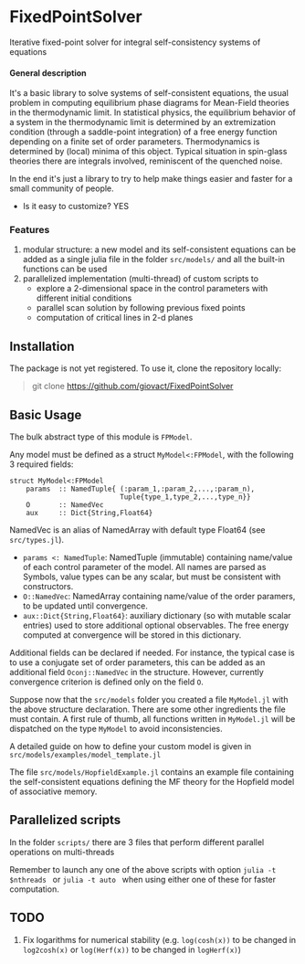 # FixedPointSolver

Iterative fixed-point solver for integral self-consistency systems of equations


#### General description
It's a basic library to solve systems of self-consistent equations, the usual problem in computing equilibrium phase diagrams for Mean-Field theories in the thermodynamic limit. In statistical physics, the equilibrium behavior of a system in the thermodynamic limit is determined by an extremization condition (through a saddle-point integration) of a free energy function depending on a finite set of order parameters. Thermodynamics is determined by (local) minima of this object. Typical situation in spin-glass theories there are integrals involved, reminiscent of the quenched noise. 

In the end it's just a library to try to help make things easier and faster for a small community of people. 

- Is it easy to customize? YES

### Features
1. modular structure: a new model and its self-consistent equations can be added as a single julia file in the folder `src/models/` and all the built-in functions can be used
2. parallelized implementation (multi-thread) of custom scripts to 
   - explore a 2-dimensional space in the control parameters with different initial conditions 
   - parallel scan solution by following previous fixed points
   - computation of critical lines in 2-d planes 

## Installation

The package is not yet registered. To use it, clone the repository locally:
> git clone https://github.com/giovact/FixedPointSolver


## Basic Usage
The bulk abstract type of this module is `FPModel`. 

Any model must be defined as a struct `MyModel<:FPModel`, with the following 3 required fields:
```
struct MyModel<:FPModel
    params  :: NamedTuple{ (:param_1,:param_2,...,:param_n),
                           Tuple{type_1,type_2,...,type_n}}
    O       :: NamedVec                                                                 
    aux     :: Dict{String,Float64}                        
```

NamedVec is an alias of NamedArray with default type Float64 (see `src/types.jl`).

* `params <: NamedTuple`: NamedTuple (immutable) containing name/value of each control parameter of the model. All names are parsed as Symbols, value types can be any scalar, but must be consistent with constructors. 
* `O::NamedVec`: NamedArray containing name/value of the order paramers, to be updated until convergence.  
* `aux::Dict{String,Float64}`: auxiliary dictionary (so with mutable scalar entries) used to store additional optional observables. The free energy computed at convergence will be stored in this dictionary.

Additional fields can be declared if needed. For instance, the typical case is to use a conjugate set of order parameters, this can be added as an additional field `Oconj::NamedVec` in the structure. However, currently convergence criterion is defined only on the field `O`.

Suppose now that the `src/models` folder you created a file `MyModel.jl` with the above structure declaration. There are some other ingredients the file must contain. A first rule of thumb, all functions written in `MyModel.jl` will be dispatched on the type `MyModel` to avoid inconsistencies. 

A detailed guide on how to define your custom model is given in `src/models/examples/model_template.jl`

The file `src/models/HopfieldExample.jl` contains an example file containing the self-consistent equations defining the MF theory for the Hopfield model of associative memory.


## Parallelized scripts
In the folder `scripts/` there are 3 files that perform different parallel operations on multi-threads

Remember to launch any one of the above scripts with option `julia -t $nthreads ` or `julia -t auto ` when using either one of these for faster computation.  

## TODO
1. Fix logarithms for numerical stability (e.g. `log(cosh(x))` to be changed in `log2cosh(x)` or `log(Herf(x))` to be changed in `logHerf(x)`)